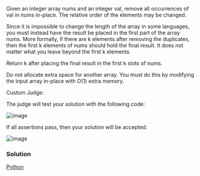 Given an integer array nums and an integer val, remove all occurrences of val in nums in-place. The relative order of the elements may be changed.

Since it is impossible to change the length of the array in some languages, you must instead have the result be placed in the first part of the array nums. More formally, if there are k elements after removing the duplicates, then the first k elements of nums should hold the final result. It does not matter what you leave beyond the first k elements.

Return k after placing the final result in the first k slots of nums.

Do not allocate extra space for another array. You must do this by modifying the input array in-place with O(1) extra memory.

Custom Judge:

The judge will test your solution with the following code:

![image](https://user-images.githubusercontent.com/22523309/170542651-77f7eeab-8005-401e-8f70-5c54cea9b633.png)

If all assertions pass, then your solution will be accepted.

![image](https://user-images.githubusercontent.com/22523309/170542842-09b857c9-36e1-4c46-afe1-52b1797e856e.png)

<h3> Solution </h3>
<a href="">Python</a>
